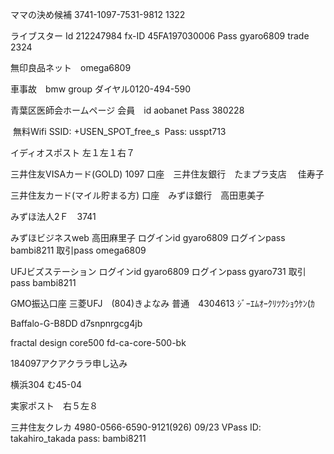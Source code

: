 ママの決め候補
3741-1097-7531-9812
1322

ライブスター
Id 212247984
fx-ID 45FA197030006
Pass gyaro6809
trade 2324

無印良品ネット　omega6809

車事故　bmw group ダイヤル0120-494-590

青葉区医師会ホームページ
会員　id aobanet
Pass 380228

 無料Wifi
SSID: +USEN_SPOT_free_s
 Pass: usspt713

イディオスポスト
左１左１右７

三井住友VISAカード(GOLD)
1097
口座　三井住友銀行　たまプラ支店　
佳寿子

三井住友カード(マイル貯まる方)
口座　みずほ銀行　高田恵美子

みずほ法人2Ｆ　3741

みずほビジネスweb
高田麻里子
ログインid gyaro6809
ログインpass bambi8211
取引pass omega6809

UFJビズステーション
ログインid gyaro6809
ログインpass gyaro731
取引pass bambi8211

GMO振込口座
三菱UFJ　(804)きよなみ
普通　4304613 ｼﾞｰｴﾑｵｰｸﾘﾂｸｼｮｳｹﾝ(ｶ

Baffalo-G-B8DD
d7snpnrgcg4jb



fractal design core500
fd-ca-core-500-bk

184097アクアクララ申し込み

横浜304 む45-04

実家ポスト　右５左８

三井住友クレカ
4980-0566-6590-9121(926)
09/23
VPass ID: takahiro_takada
pass: bambi8211
